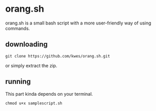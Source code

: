 # orang.sh
orang.sh is a small bash script with a more user-friendly way of using commands.

## downloading
```
git clone https://github.com/kwes/orang.sh.git
```
or simply extract the zip.

## running
This part kinda depends on your terminal.
```
chmod u+x samplescript.sh
```
